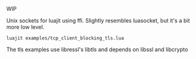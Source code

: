 WIP

Unix sockets for luajit using ffi. Slightly resembles luasocket, but it's a bit more low level.

`luajit examples/tcp_client_blocking_tls.lua`

The tls examples use libressl's libtls and depends on libssl and libcrypto
